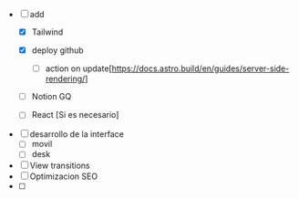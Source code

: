 
- [ ] add 
  - [x] Tailwind
  - [x] deploy github
    - [ ] action on update[https://docs.astro.build/en/guides/server-side-rendering/]
  - [ ] Notion GQ
  - [ ] React [Si es necesario]


- [ ] desarrollo de la interface
  - [ ] movil
  - [ ] desk
- [ ] View transitions
- [ ] Optimizacion SEO
- [ ] 
